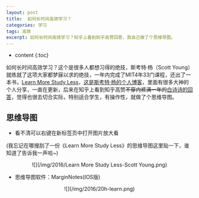 ```yaml
---
layout: post
title:  如何长时间高效学习？
categories: 学习
tags: 高效
excerpt: 如何长时间高效学习？知乎上看到知乎高赞回答，我自己做了个思维导图。
---
```


* content
{:toc}

如何长时间高效学习？这个是很多人都想习得的绝技，斯考特·杨（Scott Young）就练就了这项大家都梦寐以求的绝技，一年内完成了MIT4年33门课程，还出了一本书，[Learn More Study Less](https://www.scotthyoung.com/blog/sales-pages/learn-more-study-less/)，[这是斯考特·杨的个人博客](https://www.scotthyoung.com/blog/)，里面有很多大神的个人分享，一直在更新，后来在知乎上看到知乎高赞~~不穿内裤满一年的~~[白诗诗的回答](https://www.zhihu.com/question/28358499/answer/73162464)，觉得也很去切合实际，特别适合学生，有操作性，就做了个思维导图。



## 思维导图
* 看不清可以右键在新标签页中打开图片放大看

(我忘记在哪搜刮了一份《Learn More Study Less》的思维导图这里贴一下，谁知道了告诉我一声哈~)
<div style="text-align:center" markdown="1">
![](/img/2016/Learn More Study Less-Scott Young.png)
</div>


* 思维导图软件：MarginNotes(IOS版)

<div style="text-align:center" markdown="1">
![](/img/2016/20h-learn.png)
</div>